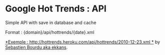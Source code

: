 # Google Hot Trends : API

Simple API with save in database and cache

Format : {domain}/api/hottrends/{date}.xml

[*Exemple : http://hottrends.heroku.com/api/hottrends/2010-12-23.xml *](http://hottrends.heroku.com/api/hottrends/2010-12-23.xml/) 
by [Sebastien Bourdu aka ekkans](http://sebastienbourdu.com/).